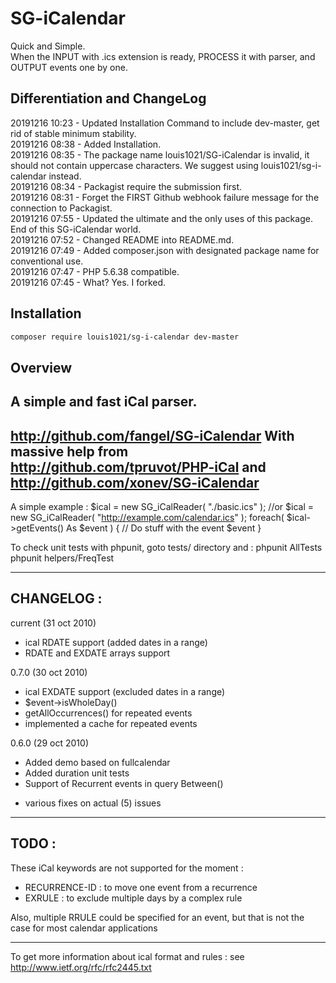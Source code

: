 # SG-iCalendar

Quick and Simple.        
When the INPUT with .ics extension is ready, PROCESS it with parser, and OUTPUT events one by one.

## Differentiation and ChangeLog 

20191216 10:23 - Updated Installation Command to include dev-master, get rid of stable minimum stability.        
20191216 08:38 - Added Installation.        
20191216 08:35 - The package name louis1021/SG-iCalendar is invalid, it should not contain uppercase characters. We suggest using louis1021/sg-i-calendar instead.        
20191216 08:34 - Packagist require the submission first.        
20191216 08:31 - Forget the FIRST Github webhook failure message for the connection to Packagist.        
20191216 07:55 - Updated the ultimate and the only uses of this package. End of this SG-iCalendar world.        
20191216 07:52 - Changed README into README.md.        
20191216 07:49 - Added composer.json with designated package name for conventional use.        
20191216 07:47 - PHP 5.6.38 compatible.        
20191216 07:45 - What? Yes. I forked.

## Installation

```bash
composer require louis1021/sg-i-calendar dev-master
```

## Overview

A simple and fast iCal parser.
-------------------------------------------------------------------------------

http://github.com/fangel/SG-iCalendar
With massive help from http://github.com/tpruvot/PHP-iCal
and http://github.com/xonev/SG-iCalendar
-------------------------------------------------------------------------------

A simple example :
 $ical = new SG_iCalReader( "./basic.ics" );
 //or
 $ical = new SG_iCalReader( "http://example.com/calendar.ics" );
 foreach( $ical->getEvents() As $event ) {
   // Do stuff with the event $event
 }

To check unit tests with phpunit, goto tests/ directory and :
 phpunit AllTests
 phpunit helpers/FreqTest

-------------------------------------------------------------------------------
CHANGELOG :
-------------------------------------------------------------------------------

current (31 oct 2010)
 + ical RDATE support (added dates in a range)
 + RDATE and EXDATE arrays support

0.7.0 (30 oct 2010)
 + ical EXDATE support (excluded dates in a range)
 + $event->isWholeDay()
 + getAllOccurrences() for repeated events
 + implemented a cache for repeated events

0.6.0 (29 oct 2010)
 + Added demo based on fullcalendar
 + Added duration unit tests
 + Support of Recurrent events in query Between()
 * various fixes on actual (5) issues

-------------------------------------------------------------------------------
TODO :
-------------------------------------------------------------------------------

These iCal keywords are not supported for the moment :
 - RECURRENCE-ID : to move one event from a recurrence
 - EXRULE : to exclude multiple days by a complex rule

Also, multiple RRULE could be specified for an event,
but that is not the case for most calendar applications

-------------------------------------------------------------------------------
To get more information about ical format and rules :
see http://www.ietf.org/rfc/rfc2445.txt
